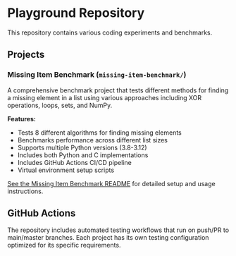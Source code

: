 # Playground Repository

This repository contains various coding experiments and benchmarks.

## Projects

### Missing Item Benchmark (`missing-item-benchmark/`)
A comprehensive benchmark project that tests different methods for finding a missing element in a list using various approaches including XOR operations, loops, sets, and NumPy.

**Features:**
- Tests 8 different algorithms for finding missing elements
- Benchmarks performance across different list sizes  
- Supports multiple Python versions (3.8-3.12)
- Includes both Python and C implementations
- Includes GitHub Actions CI/CD pipeline
- Virtual environment setup scripts

[See the Missing Item Benchmark README](missing-item-benchmark/README.md) for detailed setup and usage instructions.

## GitHub Actions
The repository includes automated testing workflows that run on push/PR to main/master branches. Each project has its own testing configuration optimized for its specific requirements.